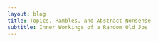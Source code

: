 ```yaml
---
layout: blog
title: Topics, Rambles, and Abstract Nonsense
subtitle: Inner Workings of a Random Old Joe
---
```

